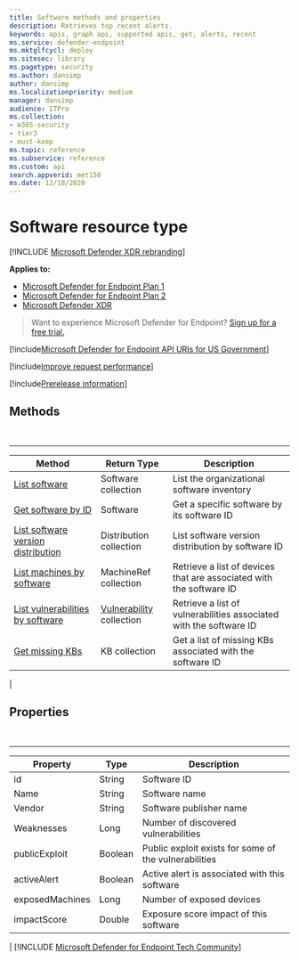 ```yaml
---
title: Software methods and properties
description: Retrieves top recent alerts.
keywords: apis, graph api, supported apis, get, alerts, recent
ms.service: defender-endpoint
ms.mktglfcycl: deploy
ms.sitesec: library
ms.pagetype: security
ms.author: dansimp
author: dansimp
ms.localizationpriority: medium
manager: dansimp
audience: ITPro
ms.collection: 
- m365-security
- tier3
- must-keep
ms.topic: reference
ms.subservice: reference
ms.custom: api
search.appverid: met150
ms.date: 12/18/2020
---
```


# Software resource type

[!INCLUDE [Microsoft Defender XDR rebranding](../../../includes/microsoft-defender.md)]

**Applies to:**
- [Microsoft Defender for Endpoint Plan 1](https://go.microsoft.com/fwlink/?linkid=2154037)
- [Microsoft Defender for Endpoint Plan 2](https://go.microsoft.com/fwlink/?linkid=2154037)
- [Microsoft Defender XDR](https://go.microsoft.com/fwlink/?linkid=2118804)

> Want to experience Microsoft Defender for Endpoint? [Sign up for a free trial.](https://signup.microsoft.com/create-account/signup?products=7f379fee-c4f9-4278-b0a1-e4c8c2fcdf7e&ru=https://aka.ms/MDEp2OpenTrial?ocid=docs-wdatp-exposedapis-abovefoldlink)

[!include[Microsoft Defender for Endpoint API URIs for US Government](../../../includes/microsoft-defender-api-usgov.md)]

[!include[Improve request performance](../../../includes/improve-request-performance.md)]

[!include[Prerelease information](../../../includes/prerelease.md)]

## Methods

<br>

****

|Method|Return Type|Description|
|---|---|---|
|[List software](get-software.md)|Software collection|List the organizational software inventory|
|[Get software by ID](get-software-by-id.md)|Software|Get a specific software by its software ID|
|[List software version distribution](get-software-ver-distribution.md)|Distribution collection|List software version distribution by software ID|
|[List machines by software](get-machines-by-software.md)|MachineRef collection|Retrieve a list of devices that are associated with the software ID|
|[List vulnerabilities by software](get-vuln-by-software.md)|[Vulnerability](vulnerability.md) collection|Retrieve a list of vulnerabilities associated with the software ID|
|[Get missing KBs](get-missing-kbs-software.md)|KB collection|Get a list of missing KBs associated with the software ID|
|

## Properties

<br>

****

|Property|Type|Description|
|---|---|---|
|id|String|Software ID|
|Name|String|Software name|
|Vendor|String|Software publisher name|
|Weaknesses|Long|Number of discovered vulnerabilities|
|publicExploit|Boolean|Public exploit exists for some of the vulnerabilities|
|activeAlert|Boolean|Active alert is associated with this software|
|exposedMachines|Long|Number of exposed devices|
|impactScore|Double|Exposure score impact of this software|
|
[!INCLUDE [Microsoft Defender for Endpoint Tech Community](../../../includes/defender-mde-techcommunity.md)]
